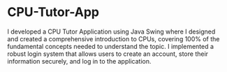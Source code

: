 # CPU-Tutor-App
I developed a CPU Tutor Application using Java Swing where I designed and created a comprehensive introduction to CPUs, covering 100% of the fundamental concepts needed to understand the topic. I implemented a robust login system that allows users to create an account, store their information securely, and log in to the application.
